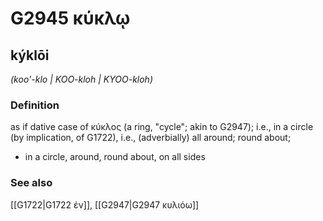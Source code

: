 # G2945 κύκλῳ

## kýklōi

_(koo'-klo | KOO-kloh | KYOO-kloh)_

### Definition

as if dative case of κύκλος (a ring, "cycle"; akin to G2947); i.e., in a circle (by implication, of G1722), i.e., (adverbially) all around; round about; 

- in a circle, around, round about, on all sides

### See also

[[G1722|G1722 ἐν]], [[G2947|G2947 κυλιόω]]
